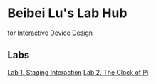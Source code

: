 # Beibei Lu's Lab Hub
for [Interactive Device Design](https://github.com/FAR-Lab/Developing-and-Designing-Interactive-Devices/)

## Labs
[Lab 1. Staging Interaction](Lab%201/)
[Lab 2. The Clock of Pi](Lab%202/)
